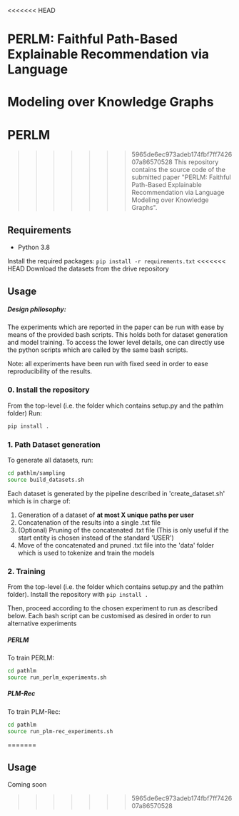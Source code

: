 <<<<<<< HEAD
# PERLM: Faithful Path-Based Explainable Recommendation via Language
Modeling over Knowledge Graphs
=======
# PERLM
>>>>>>> 5965de6ec973adeb174fbf7ff742607a86570528
This repository contains the source code of the submitted paper "PERLM: Faithful Path-Based Explainable Recommendation via Language
Modeling over Knowledge Graphs".

## Requirements
- Python 3.8

Install the required packages:
```pip install -r requirements.txt```
<<<<<<< HEAD
Download the datasets from the drive repository

## Usage
##### Design philosophy: 
The experiments which are reported in the paper can be run with ease by means of the provided bash scripts.
This holds both for dataset generation and model training.
To access the lower level details, one can directly use the python scripts which are called by the same bash scripts.

Note: all experiments have been run with fixed seed in order to ease reproducibility of the results.

### 0. Install the repository
From the top-level (i.e. the folder which contains setup.py and the pathlm folder)
Run:
```sh
pip install . 
```
### 1. Path Dataset generation
To generate all datasets, run:
```sh
cd pathlm/sampling
source build_datasets.sh
```
Each dataset is generated by the pipeline described in 'create_dataset.sh' which is in charge of:
1. Generation of a dataset of **at most X unique paths per user**
2. Concatenation of the results into a single .txt file
3. (Optional) Pruning of the concatenated .txt file (This is only useful if the start entity is chosen instead of the standard 'USER')
4. Move of the concatenated and pruned .txt file into the 'data' folder which is used to tokenize and train the models

### 2. Training
From the top-level (i.e. the folder which contains setup.py and the pathlm folder).
Install the repository with ```pip install .```

Then, proceed according to the chosen experiment to run as described below.
Each bash script can be customised as desired in order to run alternative experiments
##### PERLM
To train PERLM:
```sh
cd pathlm
source run_perlm_experiments.sh
```
##### PLM-Rec
To train PLM-Rec:
```sh
cd pathlm
source run_plm-rec_experiments.sh
```
=======

## Usage

Coming soon
>>>>>>> 5965de6ec973adeb174fbf7ff742607a86570528
